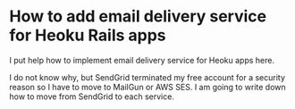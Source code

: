 # How to add email delivery service for Heoku Rails apps

I put help how to implement email delivery service for Heoku apps here.

I do not know why, but SendGrid terminated my free account for a security reason so I have to move to MailGun or AWS SES.
I am going to write down how to move from SendGrid to each service.
